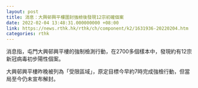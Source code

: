 ```yaml
---
layout: post
title: 消息：大興邨興平樓圍封強檢後發現12宗初確個案
date: 2022-02-04 13:48:31.000000000 +08:00
link: https://news.rthk.hk/rthk/ch/component/k2/1631936-20220204.htm
categories: rthk
---
```


消息指，屯門大興邨興平樓的強制檢測行動，在2700多個樣本中，發現約有12宗新冠病毒初步陽性個案。

大興邨興平樓昨晚被列為「受限區域」，原定目標今早約7時完成強檢行動，但當局至今仍未宣布解封。
